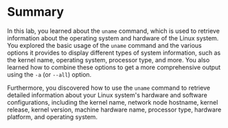 # Summary

In this lab, you learned about the `uname` command, which is used to retrieve information about the operating system and hardware of the Linux system. You explored the basic usage of the `uname` command and the various options it provides to display different types of system information, such as the kernel name, operating system, processor type, and more. You also learned how to combine these options to get a more comprehensive output using the `-a` (or `--all`) option.

Furthermore, you discovered how to use the `uname` command to retrieve detailed information about your Linux system's hardware and software configurations, including the kernel name, network node hostname, kernel release, kernel version, machine hardware name, processor type, hardware platform, and operating system.
